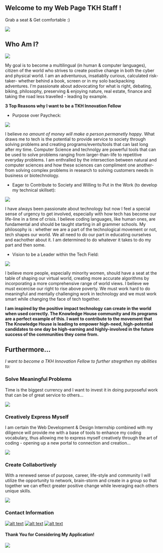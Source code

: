 ## Welcome to my Web Page TKH Staff ! 

 Grab a seat 
 & Get comfortable :)

![](popcorn.gif)

</div>

## Who Am I?

![](tornado.jpeg)

My goal is to become a multilingual (in human & computer languages), citizen of the world who strives to create postive change in both the cyber and physical world. I am an adventurous, insatiablly curious, calculated risk-taker- whether behind a book, screen or in my solo backpacking adventures. I'm passionate about adovocating for what is right, debating, biking, philosophy, preserving & enjoying nature, real estate, finance and taking the road less travelled - leading by example.

**3 Top Reasons why I want to be a TKH Innovation Fellow**

* Purpose over Paycheck:

![](DDmoneycry.gif) 

I believe *no amount of money will make a person permanetly happy*. What draws me to tech is the potential to provide service to society through solving problems and creating programs/events/tools that can last long after my time. Computer Science and technolgy are powerful tools that can be used to solve problems ranging from larger-than-life to repetitive everyday problems. I am enthralled by the intersection between natural and computer sciences and how these sciences can compliment one another- from solving complex problems in research to solving customers needs in business or biotechnology.

 * Eager to Contribute to Society and Willing to Put in the Work (to develop my technical skillset):
 
 ![](codingvideogame.gif)

I have always been passionate about technology but now I feel a special sense of urgency to get involved, especially with how tech has become our life-line in a time of crisis. I believe coding languages, like human ones, are fundamental and should be taught starting in all grammer schools. My philosophy is : whether we are a part of the technological movement or not, tech shapes our world. We all need to do our part in educating ourselves and eachother about it. I am determined to do whatever it takes to do my part and then some.

 * Vision to be a Leader within the Tech Field:

![](diversity%20in%20tech.png)

I believe more people, especially minority women, should have a seat at the table of shaping our virtual world, creating more accurate algorithms by incorporating a more comprehensive range of world views. I believe we must excercise our right to rise above poverty. We must work hard to do meaningful and mentally challenging work in technology and we must work smart while changing the face of tech together.

**I am inspired by the positive impact technology can create in the world when used correctly. The Knowledge House community and its programs are a perfect example of this. I want to contribute to the movement that The Knowledge House is leading to empower high-need, high-potential candidates to one day be high-earning and highly-involved in the future success of the communities they come from.**


## Furthermore...
_I want to become a TKH Innovation Fellow to further stregnthen my abilities to:_

###  Solve Meaningful Problems
 Time is the biggest currency and I want to invest it in doing purposeful work that can be of great service to others...

![](aha%20moment%20code.gif)

### Creatively Express Myself
I am certain the Web Development & Design Internship combined with my diligence will provide me with a base of tools to enhance my coding vocabulary, thus allowing me to express myself creatively through the art of coding - opening up a new portal to connection and creation...

![](portal%20cs.gif)

### Create Collabortively

With a renewed sense of purpose, career, life-style and community I will utilize the opportunity to network, brain-storm and create in a group so that together we can effect greater positive change while leveraging each others unique skills.

![](teamworkoffice.gif)

### Contact Information


[![alt text][2.1]][2]
[![alt text][3.1]][3]
[![alt text][6.1]][6]



[2.1]: http://i.imgur.com/P3YfQoD.png (facebook icon with padding)
[3.1]: http://i.imgur.com/yCsTjba.png (google plus icon with padding)
[6.1]: http://i.imgur.com/0o48UoR.png (github icon with padding)

<!-- links to your social media accounts -->
<!-- update these accordingly -->


[2]: http://www.facebook.com/BerryQ460
[3]: https://plus.google.com/+QuianaBerry
[6]: http://www.github.com/berryq460


#### Thank You for Considering My Application!


![](gameover.gif)



